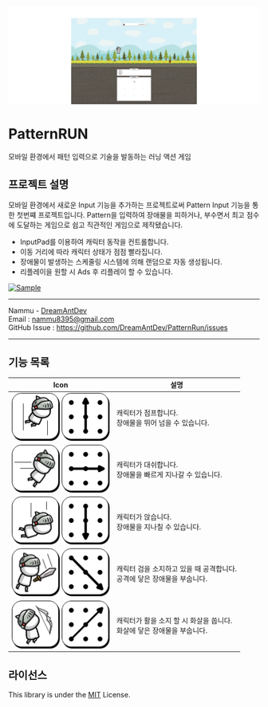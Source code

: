 
![image](docs/img/main.png)
# PatternRUN
모바일 환경에서 패턴 입력으로 기술을 발동하는 러닝 액션 게임

## 프로젝트 설명

모바일 환경에서 새로운 Input 기능을 추가하는 프로젝트로써 Pattern Input 기능을 통한 첫번쨰 프로젝트입니다.
Pattern을 입력하여 장애물을 피하거나, 부수면서 최고 점수에 도달하는 게임으로 쉽고 직관적인 게임으로 제작됐습니다.

* InputPad를 이용하여 캐릭터 동작을 컨트롤합니다.
* 이동 거리에 따라 캐릭터 상태가 점점 빨라집니다.
* 장애물이 발생하는 스케줄링 시스템에 의해 랜덤으로 자동 생성됩니다.
* 리플레이을 원할 시 Ads 후 리플레이 할 수 있습니다.

[![Sample](https://img.shields.io/badge/YouTube-red?style=for-the-badge&logo=youtube&logoColor=white)](https://youtube.com/shorts/1Gjua_lbUhM?si=RuZoNPUWNKiBgFI7)

---
Nammu - [DreamAntDev](https://github.com/DreamAntDev)  
Email : nammu8395@gmail.com  
GitHub Issue : https://github.com/DreamAntDev/PatternRun/issues  

---

## 기능 목록
|Icon|설명|
|---|---|
|<img src="docs/img/guideicon/jump.png" width="96" height="96"/> <img src="docs/img/guideicon/guide_jump.png" width="96">|캐릭터가 점프합니다.<br>장애물을 뛰어 넘을 수 있습니다.|
|<img src="docs/img/guideicon/dash.png" width="96" height="96"/> <img src="docs/img/guideicon/guide_dash.png" width="96">|캐릭터가 대쉬합니다.<br>장애물을 빠르게 지나갈 수 있습니다.|
|<img src="docs/img/guideicon/sit.png" width="96" height="96"/> <img src="docs/img/guideicon/guide_sit.png" width="96">|캐릭터가 앉습니다.<br>장애물을 지나칠 수 있습니다.|
|<img src="docs/img/guideicon/attack.png" width="96" height="96"/> <img src="docs/img/guideicon/guide_attack.png" width="96">|캐릭터 검을 소지하고 있을 때 공격합니다.<br>공격에 닿은 장애물을 부숩니다.|
|<img src="docs/img/guideicon/bow.png" width="96" height="96"/> <img src="docs/img/guideicon/guide_bow.png" width="96">|캐릭터가 활을 소지 할 시 화살을 쏩니다.<br> 화살에 닿은 장애물을 부숩니다.|

## 라이선스

This library is under the [MIT](https://github.com/DreamAntDev/PatternRun?tab=MIT-1-ov-file) License.
